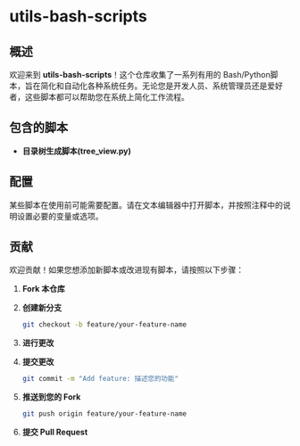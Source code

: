 # utils-bash-scripts


## 概述

欢迎来到 **utils-bash-scripts**！这个仓库收集了一系列有用的 Bash/Python脚本，旨在简化和自动化各种系统任务。无论您是开发人员、系统管理员还是爱好者，这些脚本都可以帮助您在系统上简化工作流程。


## 包含的脚本
- **目录树生成脚本(tree_view.py)**

## 配置

某些脚本在使用前可能需要配置。请在文本编辑器中打开脚本，并按照注释中的说明设置必要的变量或选项。

## 贡献

欢迎贡献！如果您想添加新脚本或改进现有脚本，请按照以下步骤：

1. **Fork 本仓库**

2. **创建新分支**

   ```bash
   git checkout -b feature/your-feature-name
   ```

3. **进行更改**

4. **提交更改**

   ```bash
   git commit -m "Add feature: 描述您的功能"
   ```

5. **推送到您的 Fork**

   ```bash
   git push origin feature/your-feature-name
   ```

6. **提交 Pull Request**



